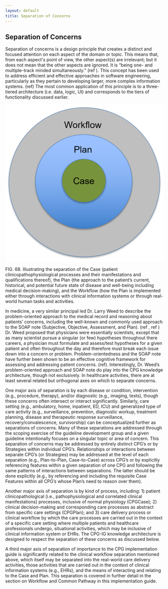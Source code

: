 ```yaml
---
layout: default
title: Separation of Concerns
---
```


## **Separation of Concerns**

Separation of concerns is a design principle that creates a distinct and focused attention on each aspect of the domain or topic. This means that, from each aspect's point of view, the other aspect(s) are irrelevant; but it does not mean that the other aspects are ignored. It is “being one- and multiple-track minded simultaneously.”  (ref <!-- Dijkstra, Edsger W (1982). "On the role of scientific thought". Selected writings on Computing: A Personal Perspective. New York, NY, USA: Springer-Verlag. pp. 60–66. ISBN 0-387-90652-5.; Gossman, William; Lew, Valerie; Ghassemzadeh, Sassan (2019), "SOAP Notes", StatPearls, StatPearls Publishing, PMID 29489268 !--> ).  This concept has been used to address efficient and effective approaches in software engineering, particularly as they pertain to developing larger, more complex information systems. (ref)  The most common application of this principle is to a three-tiered architecture (i.e. data, logic, UI) and corresponds to the tiers of functionality discussed earlier.

![alt_text](assets/images/CPG-12-01.png "image_tooltip")


FIG. 68. Illustrating the separation of the Case (patient clinicopathophysiological processes and their manifestations and qualifications thereof), the Plan (the approach to the patient’s current, historical, and potential future state of disease and well-being including medical decision-making), and the Workflow (how the Plan is implemented either through interactions with clinical information systems or through real-world human tasks and activities.

In medicine, a very similar principal led Dr. Larry Weed to describe the problem-oriented approach to the medical record and reasoning about patients’ concerns, including the well-known and commonly used approach to the SOAP note (Subjective, Objective, Assessment, and Plan). (ref <!-- Jaroudi, Sarah; Payne, J. Drew DO Remembering Lawrence Weed: A Pioneer of the SOAP Note, Academic Medicine: January 2019 - Volume 94 - Issue 1 - p 11 doi: 10.1097/ACM.0000000000002483 !-->, ref <!-- J Am Med Inform Assoc. 2014 Nov; 21(6): 964–968.
Published online 2014 May 28. doi: 10.1136/amiajnl-2014-002776 !-->)   Dr. Weed proposed that physicians were essentially scientists, except that as many scientist pursue a singular (or few) hypotheses throughout there careers, a physician must formulate and assess/test hypotheses for a given patient and often throughout the day and therefore must break each issue down into a concern or problem.  Problem-orientedness and the SOAP note have further been shown to be an effective cognitive framework for assessing and addressing patient concerns. (ref).  Interestingly, Dr. Weed’s problem-oriented approach and SOAP note do play into the CPG knowledge architecture, though not exclusively.  In healthcare activities, there are at least several related but orthogonal axes on which to separate concerns.

One major axis of separation is by each disease or condition, intervention (e.g., procedure, therapy), and/or diagnostic (e.g., imaging, tests), though these concerns often intersect or interact significantly. Similarly, care setting (e.g., ambulatory, home, inpatient, ED, ICU) and generalized type of care activity (e.g., surveillance, prevention, diagnostic workup, treatment planning, disease and therapeutic response surveillance, recovery/convalescence, survivorship) can be conceptualized further as  separations of concerns.  Many of these separations are addressed through the scoping exercise of the guideline development group and a given guideline intentionally focuses on a singular topic or area of concern. This separation of concerns may be addressed by entirely distinct CPG’s or by Strategies within individual CPG’s.  Relationships or interactions between separate CPG’s (or Strategies) may be addressed at the level of each separation (e.g., Plan-to-Plan, Case-to-Case) across CPG’s or by explicitly referencing features within a given separation of one CPG and following the same patterns of interactions between separations.  The latter should be done explicitly (e.g., by referencing and including the requisite Case Features within all CPG’s whose Plan’s need to reason over them).

Another major axis of separation is by kind of process, including: 1) patient clinicopathological (i.e., pathophysiological and correlated clinical manifestations) processes, inclusive of normal physiology (CPGCase); 2) clinical decision-making and corresponding care processes as abstract from specific care settings (CPGPlan); and 3) care delivery process or clinical workflow by which the care processes are carried out in the context of a specific care setting where multiple patients and healthcare professionals undergo, situational activities, which may be inclusive of clinical information system or EHRs.  The CPG-IG knowledge architecture is designed to respect the separation of these concerns as discussed below.

A third major axis of separation of importance to the CPG implementation guide is significantly related to the clinical workflow separation mentioned above, which itself may be separated into the real-world care delivery activities, those activities that are carried out in the context of clinical information systems (e.g., EHRs), and the means of interacting and relating to the Case and Plan.  This separation is covered in further detail in the section on Workflow and Common Pathway <!-- Link to 12.06 !--> in this implementation guide.
